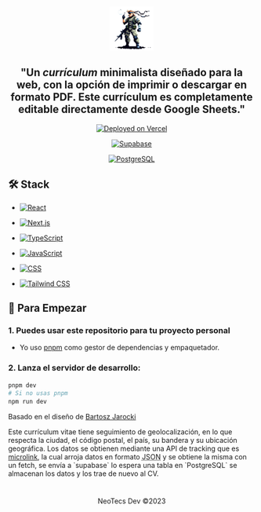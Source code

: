 <div align="center">
<img src="solidsnk86.png" height="90px" width="auto" /> 
<h2>
    "Un <em>currículum</em> minimalista diseñado para la web, con la opción de imprimir o descargar en formato PDF. Este currículum es completamente editable directamente desde Google Sheets."
</h2>

<div align="center">

[![Deployed on Vercel](https://img.shields.io/badge/Deployed%20on%20Vercel-Hosted-ff6000.svg?logo=vercel&logoColor=white)](https://neotecs.vercel.app/)

[![Supabase](https://img.shields.io/badge/Supabase-3540C8.svg?style=for-the-badge&logo=supabase&logoColor=white)](https://supabase.io/)

[![PostgreSQL](https://img.shields.io/badge/PostgreSQL-%23336791.svg?style=for-the-badge&logo=postgresql&logoColor=white)](https://www.postgresql.org/)

</div>

</div>

## 🛠️ Stack

- [![React](https://img.shields.io/badge/React-%2320232a.svg?style=for-the-badge&logo=react&logoColor=%2361DAFB)](https://reactjs.org/)

- [![Next.js](https://img.shields.io/badge/Next.js-%23000000.svg?style=for-the-badge&logo=next.js&logoColor=white)](https://nextjs.org/)

- [![TypeScript](https://img.shields.io/badge/TypeScript-%23007ACC.svg?style=for-the-badge&logo=typescript&logoColor=white)](https://www.typescriptlang.org/)

- [![JavaScript](https://img.shields.io/badge/JavaScript-%23F7DF1E.svg?style=for-the-badge&logo=javascript&logoColor=black)](https://developer.mozilla.org/en-US/docs/Web/JavaScript)

- [![CSS](https://img.shields.io/badge/CSS-%231572B6.svg?style=for-the-badge&logo=css3&logoColor=white)](https://developer.mozilla.org/en-US/docs/Web/CSS)

- [![Tailwind CSS](https://img.shields.io/badge/Tailwind%20CSS-%2338B2AC.svg?style=for-the-badge&logo=tailwind-css&logoColor=white)](https://tailwindcss.com/)

## 🚀 Para Empezar

### 1. Puedes usar este repositorio para tu proyecto personal

- Yo uso [pnpm](https://pnpm.io/installation) como gestor de dependencias y empaquetador.

### 2. Lanza el servidor de desarrollo:

```bash
pnpm dev
# Si no usas pnpm
npm run dev
```

<p>
Basado en el diseño de <a href="https://github.com/BartoszJarocki/cv">Bartosz Jarocki</a>
</p>

<p>
Este currículum vitae tiene seguimiento de geolocalización, en lo que respecta la ciudad, el código postal, el país, su bandera y su ubicación geográfica. Los datos se obtienen mediante una API de tracking que es <a href="https://geolocation.microlink.io">microlink</a>, la cual arroja datos en formato <abbr title="Graphics Interchange Format">JSON</abbr> y se obtiene la misma con un fetch, se envía a `supabase` lo espera una tabla en `PostgreSQL` se almacenan los datos y los trae de nuevo al CV. 
</p>

#

<div align="center">
  <p>NeoTecs Dev ©2023</p>
</div>
